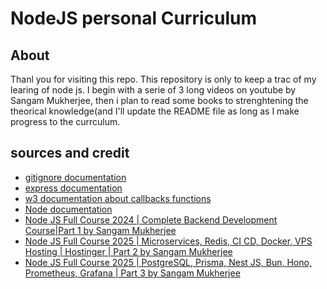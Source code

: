 # NodeJS personal Curriculum

## About

Thanl you for visiting this repo.
This repository is only to keep a trac of my learing of node js. I begin with a serie of 3 long videos on youtube by Sangam Mukherjee, then i plan to read some books to strenghtening the theorical knowledge(and I'll update the README file as long as I make progress to the currculum.

## sources and credit

* [gitignore documentation](https://git-scm.com/docs/gitignore)
* [express documentation](https://expressjs.com/fr/)
* [w3 documentation about callbacks functions](https://www.w3schools.com/js/js_callback.asp)
* [Node documentation](https://nodejs.org/api/http.html)
* [Node JS Full Course 2024 | Complete Backend Development Course|Part 1 by Sangam Mukherjee](https://youtu.be/MIJt9H69QVc?si=K58OOW0C3P3_3lWZ)
* [Node JS Full Course 2025 | Microservices, Redis, CI CD, Docker, VPS Hosting | Hostinger | Part 2 by Sangam Mukherjee](https://youtu.be/_f7h6xQXiLA?si=HIAAg8XRXf0xenMX)
* [Node JS Full Course 2025 | PostgreSQL, Prisma, Nest JS, Bun, Hono, Prometheus, Grafana | Part 3 by Sangam Mukherjee](https://youtu.be/pa9xqOnorx0?si=bBkGYlv2qwBDEKGl)
